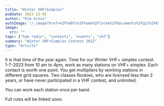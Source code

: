```yaml
---
title: "Winter VHF+Simplex"
pubDate: 2022-12-05
author: "Kim Gross"
authImage: "/_image?href=%2F%40fs%2Fhome%2Flocke%2FDocuments%2Fgit%2FK7SWI%2Fsrc%2Fassets%2Fteam%2FKI03.png%3ForigWidth%3D447%26origHeight%3D411%26origFormat%3Dpng&w=447&h=411&f=webp"
image:
  src: ""
tags: ["ham radio", "contests", "events", "vhf"]
summary: "Winter VHF+Simplex Contest 2022"
type: "Article"
---
```


It is that time of the year again. Time for our Winter VHF+ simplex contest. 1-7-2023 from 10 am to 4pm, work as many stations on VHF+ simplex. Each contact is worth one point. You get multipliers by working stations in different grid squares. Two classes Rookies, who are licensed less than 2 years, or have never participated in a VHF contest, and unlimited.

You can work each station once per band.

Full rules will be linked soon.
